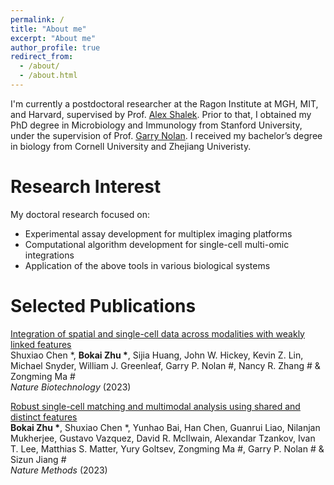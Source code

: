 ```yaml
---
permalink: /
title: "About me"
excerpt: "About me"
author_profile: true
redirect_from: 
  - /about/
  - /about.html
---
```


I'm currently a postdoctoral researcher at the Ragon Institute at MGH, MIT, and Harvard, supervised by Prof. [Alex Shalek](https://shaleklab.com/). Prior to that, I obtained my PhD degree in Microbiology and Immunology from Stanford University, under the supervision of Prof. [Garry Nolan](https://web.stanford.edu/group/nolan/index.html). I received my bachelor’s degree in biology from Cornell University and Zhejiang Univeristy.

Research Interest
======
My doctoral research focused on:

* Experimental assay development for multiplex imaging platforms
* Computational algorithm development for single-cell multi-omic integrations
* Application of the above tools in various biological systems

Selected Publications
======
[Integration of spatial and single-cell data across modalities with weakly linked features](https://www.nature.com/articles/s41587-023-01935-0)\
Shuxiao Chen \*, __Bokai Zhu \*__, Sijia Huang, John W. Hickey, Kevin Z. Lin, Michael Snyder, William J. Greenleaf, Garry P. Nolan \#, Nancy R. Zhang \# & Zongming Ma \#\
*Nature Biotechnology* (2023)

[Robust single-cell matching and multimodal analysis using shared and distinct features](https://www.nature.com/articles/s41592-022-01709-7)\
__Bokai Zhu \*__, Shuxiao Chen \*, Yunhao Bai, Han Chen, Guanrui Liao, Nilanjan Mukherjee, Gustavo Vazquez, David R. McIlwain, Alexandar Tzankov, Ivan T. Lee, Matthias S. Matter, Yury Goltsev, Zongming Ma \#, Garry P. Nolan \# & Sizun Jiang \#\
*Nature Methods* (2023)